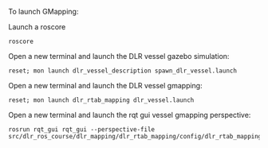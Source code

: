To launch GMapping:

Launch a roscore
``` 
roscore
```

Open a new terminal and launch the DLR vessel gazebo simulation:
```
reset; mon launch dlr_vessel_description spawn_dlr_vessel.launch  
```

Open a new terminal and launch the DLR vessel gmapping:
```
reset; mon launch dlr_rtab_mapping dlr_vessel.launch  
```

Open a new terminal and launch the rqt gui vessel gmapping perspective:
```
rosrun rqt_gui rqt_gui --perspective-file src/dlr_ros_course/dlr_mapping/dlr_rtab_mapping/config/dlr_rtab_mapping.perspective 
```
